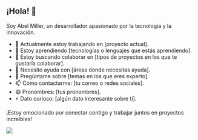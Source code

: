 ## ¡Hola! 👋

Soy Abel Miller, un desarrollador apasionado por la tecnología y la innovación.

- 🔭 Actualmente estoy trabajando en [proyecto actual].
- 🌱 Estoy aprendiendo [tecnologías o lenguajes que estás aprendiendo].
- 👯 Estoy buscando colaborar en [tipos de proyectos en los que te gustaría colaborar].
- 🤔 Necesito ayuda con [áreas donde necesitas ayuda].
- 💬 Pregúntame sobre [temas en los que eres experto].
- 📫 Cómo contactarme: [tu correo o redes sociales].
- 😄 Pronombres: [tus pronombres].
- ⚡ Dato curioso: [algún dato interesante sobre ti].

¡Estoy emocionado por conectar contigo y trabajar juntos en proyectos increíbles!


<p align="left">
   <img src="https://www.google.com/url?sa=i&url=https%3A%2F%2Fblog.zhaytam.com%2F2018%2F08%2F21%2Fcreating-gifs-using-python-pillow%2F&psig=AOvVaw3y7GMJ3koqmM2NT3gpAjC2&ust=1724538614229000&source=images&cd=vfe&opi=89978449&ved=0CBMQjRxqFwoTCOiCn42VjIgDFQAAAAAdAAAAABAn">
   </p>
